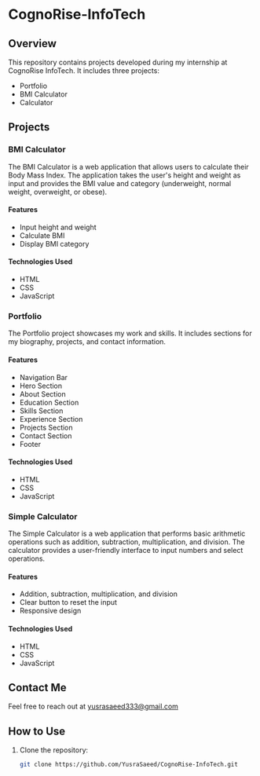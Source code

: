 # CognoRise-InfoTech

## Overview
This repository contains projects developed during my internship at CognoRise InfoTech. It includes three projects:  
- Portfolio
- BMI Calculator
- Calculator

## Projects

### BMI Calculator
The BMI Calculator is a web application that allows users to calculate their Body Mass Index. The application takes the user's height and weight as input and provides the BMI value and category (underweight, normal weight, overweight, or obese).

#### Features
- Input height and weight
- Calculate BMI
- Display BMI category

#### Technologies Used
- HTML
- CSS
- JavaScript

### Portfolio
The Portfolio project showcases my work and skills. It includes sections for my biography, projects, and contact information.

#### Features
- Navigation Bar
- Hero Section
- About Section
- Education Section
- Skills Section
- Experience Section
- Projects Section
- Contact Section
- Footer

#### Technologies Used
- HTML
- CSS
- JavaScript

### Simple Calculator
The Simple Calculator is a web application that performs basic arithmetic operations such as addition, subtraction, multiplication, and division. The calculator provides a user-friendly interface to input numbers and select operations.

#### Features
- Addition, subtraction, multiplication, and division
- Clear button to reset the input
- Responsive design

#### Technologies Used
- HTML
- CSS
- JavaScript

## Contact Me
Feel free to reach out at yusrasaeed333@gmail.com

## How to Use
1. Clone the repository:
   ```sh
   git clone https://github.com/YusraSaeed/CognoRise-InfoTech.git
